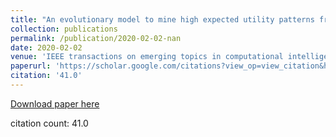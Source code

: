 ```yaml
---
title: "An evolutionary model to mine high expected utility patterns from uncertain databases"
collection: publications
permalink: /publication/2020-02-02-nan
date: 2020-02-02
venue: 'IEEE transactions on emerging topics in computational intelligence'
paperurl: 'https://scholar.google.com/citations?view_op=view_citation&hl=en&user=CCckbEUAAAAJ&citation_for_view=CCckbEUAAAAJ:4OULZ7Gr8RgC'
citation: '41.0'
---
```

[Download paper here](https://scholar.google.com/citations?view_op=view_citation&hl=en&user=CCckbEUAAAAJ&citation_for_view=CCckbEUAAAAJ:4OULZ7Gr8RgC)

citation count: 41.0